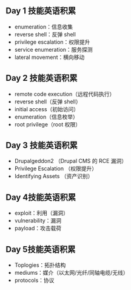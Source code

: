 ## Day 1 技能英语积累

- enumeration：信息收集
- reverse shell：反弹 shell
- privilege escalation：权限提升
- service enumeration：服务探测
- lateral movement：横向移动


## Day 2 技能英语积累

- remote code execution（远程代码执行）
- reverse shell（反弹 shell）
- initial access（初始访问）
- enumeration（信息枚举）
- root privilege（root 权限）

## Day 3 技能英语积累
- Drupalgeddon2	（Drupal CMS 的 RCE 漏洞）
- Privilege Escalation  （权限提升）
- Identifying Assets （资产识别）

## Day 4技能英语积累

- exploit：利用（漏洞）
- vulnerability：漏洞
- payload：攻击载荷

## Day 5技能英语积累

- Toplogies：拓扑结构
- mediums：媒介（以太网/光纤/同轴电缆/无线）
- protocols：协议

